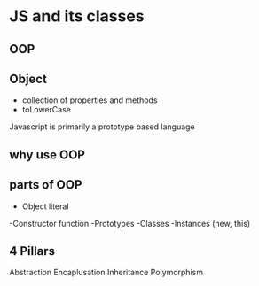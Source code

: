 # JS and its classes

## OOP

## Object
- collection of properties and methods
- toLowerCase
 
Javascript is primarily a prototype based language

## why use OOP

## parts of OOP
- Object literal

-Constructor function
-Prototypes
-Classes
-Instances (new, this)

## 4 Pillars 
Abstraction 
Encaplusation
Inheritance
Polymorphism